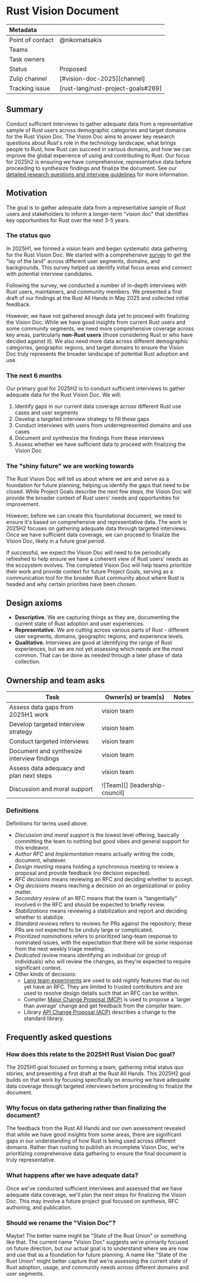 # Rust Vision Document

| Metadata           |                                    |
| :--                | :--                                |
| Point of contact   | @nikomatsakis                      |
| Teams              | <!-- TEAMS WITH ASKS -->           |
| Task owners        | <!-- TASK OWNERS -->               |
| Status             | Proposed                           |
| Zulip channel      | [#vision-doc-2025][channel]        |
| Tracking issue     | [rust-lang/rust-project-goals#269] |

## Summary

Conduct sufficient interviews to gather adequate data from a representative sample of Rust users across demographic categories and target domains for the Rust Vision Doc. The Vision Doc aims to answer key research questions about Rust's role in the technology landscape, what brings people to Rust, how Rust can succeed in various domains, and how we can improve the global experience of using and contributing to Rust. Our focus for 2025h2 is ensuring we have comprehensive, representative data before proceeding to synthesize findings and finalize the document. See our [detailed research questions and interview guidelines](https://hackmd.io/@rust-vision-doc/SJqfqrUikl) for more information.

## Motivation

The goal is to gather adequate data from a representative sample of Rust users and stakeholders to inform a longer-term "vision doc" that identifies key opportunities for Rust over the next 3-5 years.

### The status quo

In 2025H1, we formed a vision team and began systematic data gathering for the Rust Vision Doc. We started with a comprehensive [survey](https://blog.rust-lang.org/2025/04/04/vision-doc-survey/) to get the "lay of the land" across different user segments, domains, and backgrounds. This survey helped us identify initial focus areas and connect with potential interview candidates.

Following the survey, we conducted a number of in-depth interviews with Rust users, maintainers, and community members. We presented a first draft of our findings at the Rust All Hands in May 2025 and collected initial feedback.

However, we have not gathered enough data yet to proceed with finalizing the Vision Doc. While we have good insights from current Rust users and some community segments, we need more comprehensive coverage across key areas, particularly **non-Rust users** (those considering Rust or who have decided against it). We also need more data across different demographic categories, geographic regions, and target domains to ensure the Vision Doc truly represents the broader landscape of potential Rust adoption and use.

### The next 6 months

Our primary goal for 2025H2 is to conduct sufficient interviews to gather adequate data for the Rust Vision Doc. We will:

1. Identify gaps in our current data coverage across different Rust use cases and user segments
2. Develop a targeted interview strategy to fill these gaps
3. Conduct interviews with users from underrepresented domains and use cases
4. Document and synthesize the findings from these interviews
5. Assess whether we have sufficient data to proceed with finalizing the Vision Doc

### The "shiny future" we are working towards

The Rust Vision Doc will tell us about where we are and serve as a foundation for future planning, helping us identify the gaps that need to be closed. While Project Goals describe the next few steps, the Vision Doc will provide the broader context of Rust users' needs and opportunities for improvement.

However, before we can create this foundational document, we need to ensure it's based on comprehensive and representative data. The work in 2025H2 focuses on gathering adequate data through targeted interviews. Once we have sufficient data coverage, we can proceed to finalize the Vision Doc, likely in a future goal period.

If successful, we expect the Vision Doc will need to be periodically refreshed to help ensure we have a coherent view of Rust users' needs as the ecosystem evolves. The completed Vision Doc will help teams prioritize their work and provide context for future Project Goals, serving as a communication tool for the broader Rust community about where Rust is headed and why certain priorities have been chosen.

## Design axioms

* **Descriptive.** We are capturing things as they are, documenting the current state of Rust adoption and user experiences.
* **Representative.** We are cutting across various parts of Rust - different user segments, domains, geographic regions, and experience levels.
* **Qualitative.** Interviews are good at identifying the range of Rust experiences, but we are not yet assessing which needs are the most common. That can be done as needed through a later phase of data collection.

## Ownership and team asks

| Task                                                   | Owner(s) or team(s)            | Notes                                    |
|--------------------------------------------------------|--------------------------------|------------------------------------------|
| Assess data gaps from 2025H1 work                     | vision team                    |                                          |
| Develop targeted interview strategy                    | vision team                    |                                          |
| Conduct targeted interviews                            | vision team                    |                                          |
| Document and synthesize interview findings             | vision team                    |                                          |
| Assess data adequacy and plan next steps               | vision team                    |                                          |
| Discussion and moral support                           | ![Team][] [leadership-council] |                                          |

### Definitions

Definitions for terms used above:

* *Discussion and moral support* is the lowest level offering, basically committing the team to nothing but good vibes and general support for this endeavor.
* *Author RFC* and *Implementation* means actually writing the code, document, whatever.
* *Design meeting* means holding a synchronous meeting to review a proposal and provide feedback (no decision expected).
* *RFC decisions* means reviewing an RFC and deciding whether to accept.
* *Org decisions* means reaching a decision on an organizational or policy matter.
* *Secondary review* of an RFC means that the team is "tangentially" involved in the RFC and should be expected to briefly review.
* *Stabilizations* means reviewing a stabilization and report and deciding whether to stabilize.
* *Standard reviews* refers to reviews for PRs against the repository; these PRs are not expected to be unduly large or complicated.
* *Prioritized nominations* refers to prioritized lang-team response to nominated issues, with the expectation that there will be *some* response from the next weekly triage meeting.
* *Dedicated review* means identifying an individual (or group of individuals) who will review the changes, as they're expected to require significant context.
* Other kinds of decisions:
    * [Lang team experiments](https://lang-team.rust-lang.org/how_to/experiment.html) are used to add nightly features that do not yet have an RFC. They are limited to trusted contributors and are used to resolve design details such that an RFC can be written.
    * Compiler [Major Change Proposal (MCP)](https://forge.rust-lang.org/compiler/mcp.html) is used to propose a 'larger than average' change and get feedback from the compiler team.
    * Library [API Change Proposal (ACP)](https://std-dev-guide.rust-lang.org/development/feature-lifecycle.html) describes a change to the standard library.

## Frequently asked questions

### How does this relate to the 2025H1 Rust Vision Doc goal?

The 2025H1 goal focused on forming a team, gathering initial status quo stories, and presenting a first draft at the Rust All Hands. This 2025H2 goal builds on that work by focusing specifically on ensuring we have adequate data coverage through targeted interviews before proceeding to finalize the document.

### Why focus on data gathering rather than finalizing the document?

The feedback from the Rust All Hands and our own assessment revealed that while we have good insights from some areas, there are significant gaps in our understanding of how Rust is being used across different domains. Rather than rushing to publish an incomplete Vision Doc, we're prioritizing comprehensive data gathering to ensure the final document is truly representative.

### What happens after we have adequate data?

Once we've conducted sufficient interviews and assessed that we have adequate data coverage, we'll plan the next steps for finalizing the Vision Doc. This may involve a future project goal focused on synthesis, RFC authoring, and publication.

### Should we rename the "Vision Doc"?

Maybe! The better name might be "State of the Rust Union" or something like that. The current name "Vision Doc" suggests we're primarily focused on future direction, but our actual goal is to understand where we are now and use that as a foundation for future planning. A name like "State of the Rust Union" might better capture that we're assessing the current state of Rust adoption, usage, and community needs across different domains and user segments.
